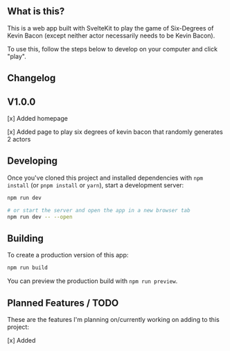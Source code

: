 ## What is this?

This is a web app built with SvelteKit to play the game of Six-Degrees of Kevin Bacon (except neither actor necessarily needs to be Kevin Bacon).

To use this, follow the steps below to develop on your computer and click "play".

## Changelog

## V1.0.0

[x] Added homepage

[x] Added page to play six degrees of kevin bacon that randomly generates 2 actors

## Developing

Once you've cloned this project and installed dependencies with `npm install` (or `pnpm install` or `yarn`), start a development server:

```bash
npm run dev

# or start the server and open the app in a new browser tab
npm run dev -- --open
```

## Building

To create a production version of this app:

```bash
npm run build
```

You can preview the production build with `npm run preview`.

## Planned Features / TODO

These are the features I'm planning on/currently working on adding to this project:

[x] Added
